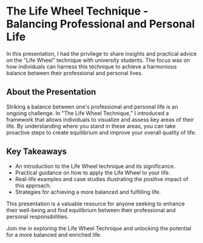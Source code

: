 # The Life Wheel Technique - Balancing Professional and Personal Life

In this presentation, I had the privilege to share insights and practical advice on the "Life Wheel" technique with university students. The focus was on how individuals can harness this technique to achieve a harmonious balance between their professional and personal lives.

## About the Presentation
Striking a balance between one's professional and personal life is an ongoing challenge. In "The Life Wheel Technique," I introduced a framework that allows individuals to visualize and assess key areas of their life. By understanding where you stand in these areas, you can take proactive steps to create equilibrium and improve your overall quality of life.

## Key Takeaways
- An introduction to the Life Wheel technique and its significance.
- Practical guidance on how to apply the Life Wheel to your life.
- Real-life examples and case studies illustrating the positive impact of this approach.
- Strategies for achieving a more balanced and fulfilling life.

This presentation is a valuable resource for anyone seeking to enhance their well-being and find equilibrium between their professional and personal responsibilities.

Join me in exploring the Life Wheel Technique and unlocking the potential for a more balanced and enriched life.
